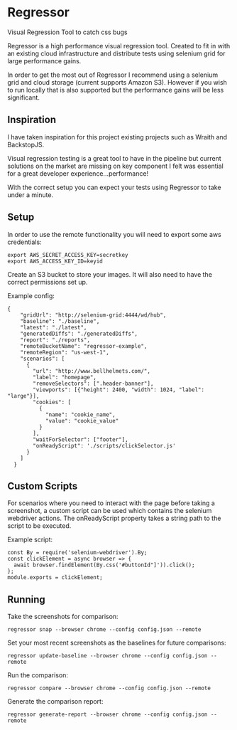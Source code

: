 # Regressor
Visual Regression Tool to catch css bugs

Regressor is a high performance visual regression tool. Created to fit in with an existing cloud infrastructure and distribute tests using selenium grid for large performance gains.

In order to get the most out of Regressor I recommend using a selenium grid and cloud storage (current supports Amazon S3). However if you wish to run locally that is also supported but the performance gains will be less significant.

## Inspiration

I have taken inspiration for this project existing projects such as Wraith and BackstopJS.

Visual regression testing is a great tool to have in the pipeline but current solutions on the market are missing on key component I felt was essential for a great developer experience...performance!

With the correct setup you can expect your tests using Regressor to take under a minute.


## Setup

In order to use the remote functionality you will need to export some aws credentials:

```
export AWS_SECRET_ACCESS_KEY=secretkey
export AWS_ACCESS_KEY_ID=keyid
```

Create an S3 bucket to store your images. It will also need to have the correct permissions set up.

Example config:

```
{
    "gridUrl": "http://selenium-grid:4444/wd/hub",
    "baseline": "./baseline",
    "latest": "./latest",
    "generatedDiffs": "./generatedDiffs",
    "report": "./reports",
    "remoteBucketName": "regressor-example",
    "remoteRegion": "us-west-1",
    "scenarios": [
      {
        "url": "http://www.bellhelmets.com/",
        "label": "homepage",
        "removeSelectors": [".header-banner"],
        "viewports": [{"height": 2400, "width": 1024, "label": "large"}],
        "cookies": [
          {
            "name": "cookie_name",
            "value": "cookie_value"
          }
        ],
        "waitForSelector": ["footer"],
        "onReadyScript": './scripts/clickSelector.js'
      }
    ]
  }
```

## Custom Scripts

For scenarios where you need to interact with the page before taking a screenshot, a custom script can be used which contains the selenium webdriver actions. The onReadyScript property takes a string path to the script to be executed.

Example script:

```
const By = require('selenium-webdriver').By;
const clickElement = async browser => {
  await browser.findElement(By.css('#buttonId"]')).click();
};
module.exports = clickElement;
```

## Running

Take the screenshots for comparison:

`regressor snap --browser chrome --config config.json --remote`

Set your most recent screenshots as the baselines for future comparisons:

`regressor update-baseline --browser chrome --config config.json --remote`

Run the comparison:

`regressor compare --browser chrome --config config.json --remote`

Generate the comparison report: 

`regressor generate-report --browser chrome --config config.json --remote`